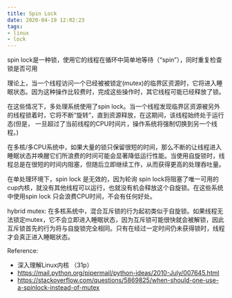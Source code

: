 ```yaml
---
title: Spin Lock
date: 2020-04-19 12:02:23
tags:
- linux
- lock
---
```


spin lock是一种锁，使用它的线程在循环中简单地等待（“spin”），同时重复检查锁是否可用

<!-- more -->
理论上，当一个线程访问一个已经被被锁定(mutex)的临界区资源时，它将进入睡眠状态。因为这种操作比较费时，完成这些操作时，其它线程可能已经释放了锁。

在这些情况下，多处理系统使用了spin lock。当一个线程发现临界区资源被另外的线程锁着时，它将不断“旋转”，直到资源释放，在这期间，该线程始终处于运行态(但是， 一旦超过了当前线程的CPU时间片，操作系统将强制切换到另一个线程。)

在多核/多CPU系统中，如果大量的锁只保留很短的时间，那么不断的让线程进入睡眠状态并唤醒它们所浪费的时间可能会显著降低运行性能。当使用自旋锁时，线程总是在很短的时间内阻塞，但随后立即继续工作，从而获得更高的处理吞吐量。



在单处理环境下，spin lock 是无效的，因为轮询 spin lock将阻塞了唯一可用的cup内核，就没有其他线程可以运行，也就没有机会释放这个自旋锁。在这些系统中使用spin lock 只会浪费CPU时间，不会有任何好处。



hybrid mutex: 在多核系统中，混合互斥锁的行为起初类似于自旋锁。如果线程无法锁定mutex，它不会立即进入睡眠状态，因为互斥锁可能很快就会被解锁，因此互斥锁首先的行为将与自旋锁完全相同。只有在经过一定时间仍未获得锁时，线程才会真正进入睡眠状态。

Reference:
- 深入理解Linux内核 （31p）
- https://mail.python.org/pipermail/python-ideas/2010-July/007645.html
- https://stackoverflow.com/questions/5869825/when-should-one-use-a-spinlock-instead-of-mutex